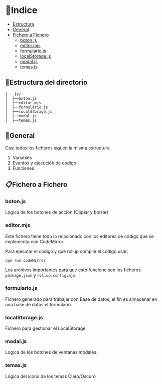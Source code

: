 # 📜Indice 

* [Estructura](#estructura-del-directorio)
* [General](#general)
* [Fichero a Fichero](#fichero-a-fichero)
  * [boton.js](#botonjs)
  * [editor.mjs](#editormjs)
  * [formulario.js](#formulariojs)
  * [localStorage.js](#localstoragejs)
  * [modal.js](#modaljs)
  * [temas.js](#temasjs)


## 📑Estructura del directorio
```
├── js/
│  ├──boton.js
│  ├──editor.mjs
│  ├──formulario.js
│  ├──localStorage.js
│  ├──modal.js
│  ├──temas.js
```

## 📂General

Casi todos los ficheros siguen la misma estructura
1. Variables
2. Eventos y ejecución de código
3. Funciones


## 📋Fichero a Fichero

### boton.js
Lógica de los botones de acción (Copiar y borrar)

### editor.mjs

Este fichero tiene todo lo relacionado con los editores de código que se implementa con CodeMirror.

Para ejecutar el código y que rollup compile el codigo usar: 
```bash
npm run codeMirror
```
Los archivos importantes para que esto funcione son los ficheros ```package.json``` y ```rollup.config.mjs```

### formulario.js
Fichero generado para trabajar con Base de datos, el fin es almacenar en una base de datos el formulario.

### localStorage.js
Fichero para gestionar el LocalStorage.

### modal.js
Logica de los botones de ventanas modales.

### temas.js
Lógica del icono de los temas Claro/Oscuro 
